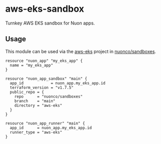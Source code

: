 # aws-eks-sandbox

Turnkey AWS EKS sandbox for Nuon apps.

## Usage

This module can be used via the
[aws-eks](https://github.com/nuonco/sandboxes/tree/main/aws-eks) project in
[nuonco/sandboxes](https://github.com/nuonco/sandboxes).

```hcl
resource "nuon_app" "my_eks_app" {
  name = "my_eks_app"
}

resource "nuon_app_sandbox" "main" {
  app_id            = nuon_app.my_eks_app.id
  terraform_version = "v1.7.5"
  public_repo = {
    repo      = "nuonco/sandboxes"
    branch    = "main"
    directory = "aws-eks"
  }
}

resource "nuon_app_runner" "main" {
  app_id      = nuon_app.my_eks_app.id
  runner_type = "aws-eks"
}
```
